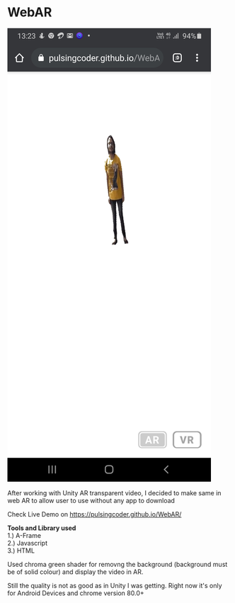# WebAR


![alt text](https://github.com/pulsingcoder/WebAR/blob/master/Images/take0.jpeg)

After working with Unity AR transparent video, I decided to make same in web AR to allow user to use without any app to download

Check Live Demo on <href> https://pulsingcoder.github.io/WebAR/ </href>



<B> Tools and Library used </B>
<BR>
1.) A-Frame <BR>
2.) Javascript <BR>
3.) HTML

Used chroma green shader for removng the background (background must be of solid colour) and display the video in AR.

Still the quality is not as good as in Unity I was getting. Right now it's only for Android Devices and chrome version 80.0+
